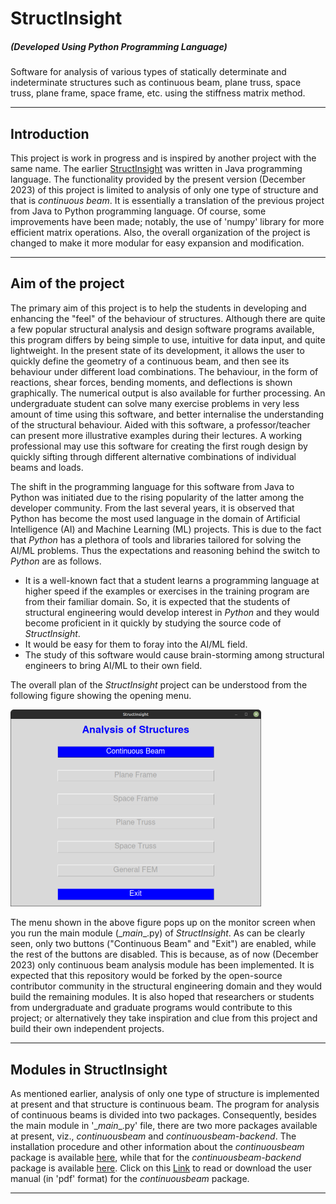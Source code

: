 # StructInsight
##### (Developed Using Python Programming Language)

Software for analysis of various types of statically determinate and indeterminate structures such as continuous beam, plane truss, space truss, plane frame, space frame, etc. using the stiffness matrix method.

-----

## Introduction

This project is work in progress and is inspired by another project with the same name. The earlier [StructInsight](https://github.com/khirwadkar/StructInsight) was written in Java programming language. The functionality provided by the present version (December 2023) of this project is limited to analysis of only one type of structure and that is *continuous beam*. It is essentially a translation of the previous project from Java to Python programming language. Of course, some improvements have been made; notably, the use of 'numpy' library for more efficient matrix operations. Also, the overall organization of the project is changed to make it more modular for easy expansion and modification. 

-----

## Aim of the project

The primary aim of this project is to help the students in developing and enhancing the "feel" of the behaviour of structures. Although there are quite a few popular structural analysis and design software programs available, this program differs by being simple to use, intuitive for data input, and quite lightweight. In the present state of its development, it allows the user to quickly define the geometry of a continuous beam, and then see its behaviour under different load combinations. The behaviour, in the form of reactions, shear forces, bending moments, and deflections is shown graphically. The numerical output is also available for further processing. An undergraduate student can solve many exercise problems in very less amount of time using this software, and better internalise the understanding of the structural behaviour. Aided with this software, a professor/teacher can present more illustrative examples during their lectures. A working professional may use this software for creating the first rough design by quickly sifting through different alternative combinations of individual beams and loads.

The shift in the programming language for this software from Java to Python was initiated due to the rising popularity of the latter among the developer community. From the last several years, it is observed that Python has become the most used language in the domain of Artificial Intelligence (AI) and Machine Learning (ML) projects. This is due to the fact that *Python* has a plethora of tools and libraries tailored for solving the AI/ML problems. Thus the expectations and reasoning behind the switch to *Python* are as follows.
- It is a well-known fact that a student learns a programming language at higher speed if the examples or exercises in the training program are from their familiar domain. So, it is expected that the students of structural engineering would develop interest in *Python* and they would become proficient in it quickly by studying the source code of *StructInsight*.
- It would be easy for them to foray into the AI/ML field.
- The study of this software would cause brain-storming among structural engineers to bring AI/ML to their own field.

The overall plan of the *StructInsight* project can be understood from the following figure showing the opening menu.

<img src="docs/StructInsight_grand_menu.png" alt="StructInsight Main Menu" style="zoom:50%;" />

The menu shown in the above figure pops up on the monitor screen when you run the main module (\__main__.py) of *StructInsight*. As can be clearly seen, only two buttons ("Continuous Beam" and "Exit") are enabled, while the rest of the buttons are disabled. This is because, as of now (December 2023) only continuous beam analysis module has been implemented. It is expected that this repository would be forked by the open-source contributor community in the structural engineering domain and they would build the remaining modules. It is also hoped that researchers or students from undergraduate and graduate programs would contribute to this project; or alternatively they take inspiration and clue from this project and build their own independent projects.

-----

## Modules in StructInsight

As mentioned earlier, analysis of only one type of structure is implemented at present and that structure is continuous beam. The program for analysis of continuous beams is divided into two packages. Consequently, besides the main module in '\__main__.py' file, there are two more packages available at present, viz., *continuousbeam* and *continuousbeam-backend*. The installation procedure and other information about the *continuousbeam* package is available [here](https://github.com/khirwadkar/StructInsight_in_Python/blob/main/continuousbeam/README.md), while that for the *continuousbeam-backend* package is available [here](https://github.com/khirwadkar/StructInsight_in_Python/blob/main/continuousbeam_backend/README.md). Click on this [Link](https://gist.github.com/khirwadkar/8eb67b213de9144d004fd1e1cf09b75d) to read or download the user manual (in 'pdf' format) for the *continuousbeam* package.

-----






